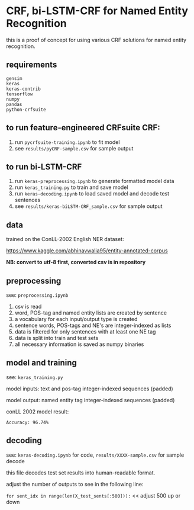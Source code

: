 # CRF, bi-LSTM-CRF for Named Entity Recognition

this is a proof of concept for using various CRF solutions for named entity recognition.

## requirements
```
gensim
keras
keras-contrib
tensorflow
numpy
pandas
python-crfsuite
```

## to run feature-engineered CRFsuite CRF:

1. run `pycrfsuite-training.ipynb` to fit model
2. see `results/pyCRF-sample.csv` for sample output

## to run bi-LSTM-CRF

1. run `keras-preprocessing.ipynb` to generate formatted model data
2. run `keras_training.py` to train and save model
3. run `keras-decoding.ipynb` to load saved model and decode test sentences
4. see `results/keras-biLSTM-CRF_sample.csv` for sample output

## data

trained on the ConLL-2002 English NER dataset:

https://www.kaggle.com/abhinavwalia95/entity-annotated-corpus

**NB: convert to utf-8 first, converted csv is in repository**

## preprocessing

see: `preprocessing.ipynb`

1. csv is read
2. word, POS-tag and named entity lists are created by sentence
3. a vocabulary for each input/output type is created
4. sentence words, POS-tags and NE's are integer-indexed as lists
5. data is filtered for only sentences with at least one NE tag
6. data is split into train and test sets
7. all necessary information is saved as numpy binaries

## model and training

see: `keras_training.py`

model inputs: text and pos-tag integer-indexed sequences (padded)

model output: named entity tag integer-indexed sequences (padded)

conLL 2002 model result:

`Accuracy: 96.74%`

## decoding

see: `keras-decoding.ipynb` for code, `results/XXXX-sample.csv` for sample decode

this file decodes test set results into human-readable format.

adjust the number of outputs to see in the following line:

`for sent_idx in range(len(X_test_sents[:500])):` << adjust 500 up or down
